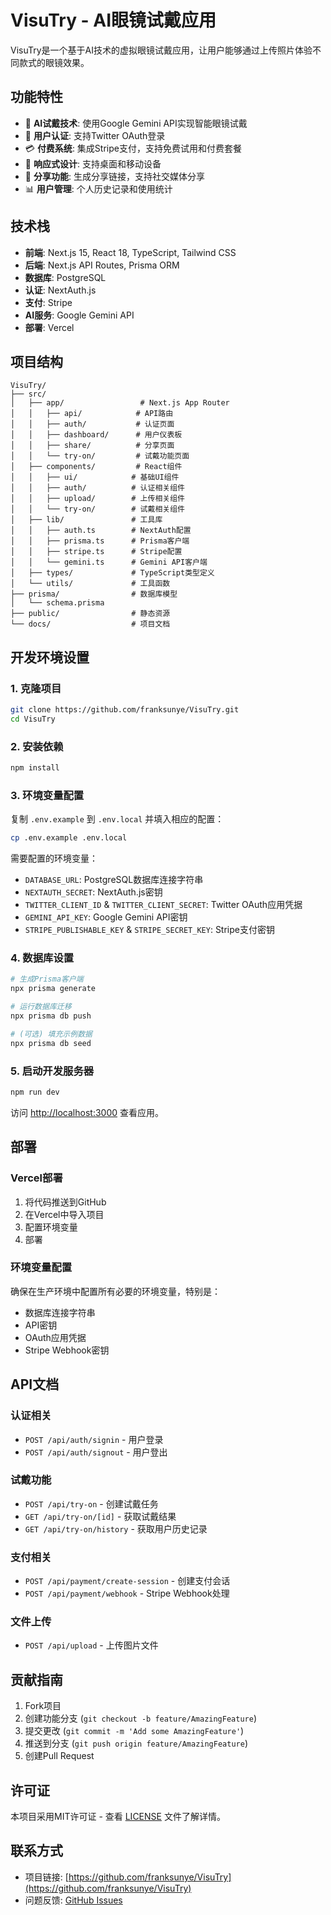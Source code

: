 # VisuTry - AI眼镜试戴应用

VisuTry是一个基于AI技术的虚拟眼镜试戴应用，让用户能够通过上传照片体验不同款式的眼镜效果。

## 功能特性

- 🤖 **AI试戴技术**: 使用Google Gemini API实现智能眼镜试戴
- 👤 **用户认证**: 支持Twitter OAuth登录
- 💳 **付费系统**: 集成Stripe支付，支持免费试用和付费套餐
- 📱 **响应式设计**: 支持桌面和移动设备
- 🔗 **分享功能**: 生成分享链接，支持社交媒体分享
- 📊 **用户管理**: 个人历史记录和使用统计

## 技术栈

- **前端**: Next.js 15, React 18, TypeScript, Tailwind CSS
- **后端**: Next.js API Routes, Prisma ORM
- **数据库**: PostgreSQL
- **认证**: NextAuth.js
- **支付**: Stripe
- **AI服务**: Google Gemini API
- **部署**: Vercel

## 项目结构

```
VisuTry/
├── src/
│   ├── app/                 # Next.js App Router
│   │   ├── api/            # API路由
│   │   ├── auth/           # 认证页面
│   │   ├── dashboard/      # 用户仪表板
│   │   ├── share/          # 分享页面
│   │   └── try-on/         # 试戴功能页面
│   ├── components/         # React组件
│   │   ├── ui/            # 基础UI组件
│   │   ├── auth/          # 认证相关组件
│   │   ├── upload/        # 上传相关组件
│   │   └── try-on/        # 试戴相关组件
│   ├── lib/               # 工具库
│   │   ├── auth.ts        # NextAuth配置
│   │   ├── prisma.ts      # Prisma客户端
│   │   ├── stripe.ts      # Stripe配置
│   │   └── gemini.ts      # Gemini API客户端
│   ├── types/             # TypeScript类型定义
│   └── utils/             # 工具函数
├── prisma/                # 数据库模型
│   └── schema.prisma
├── public/                # 静态资源
└── docs/                  # 项目文档
```

## 开发环境设置

### 1. 克隆项目

```bash
git clone https://github.com/franksunye/VisuTry.git
cd VisuTry
```

### 2. 安装依赖

```bash
npm install
```

### 3. 环境变量配置

复制 `.env.example` 到 `.env.local` 并填入相应的配置：

```bash
cp .env.example .env.local
```

需要配置的环境变量：
- `DATABASE_URL`: PostgreSQL数据库连接字符串
- `NEXTAUTH_SECRET`: NextAuth.js密钥
- `TWITTER_CLIENT_ID` & `TWITTER_CLIENT_SECRET`: Twitter OAuth应用凭据
- `GEMINI_API_KEY`: Google Gemini API密钥
- `STRIPE_PUBLISHABLE_KEY` & `STRIPE_SECRET_KEY`: Stripe支付密钥

### 4. 数据库设置

```bash
# 生成Prisma客户端
npx prisma generate

# 运行数据库迁移
npx prisma db push

# (可选) 填充示例数据
npx prisma db seed
```

### 5. 启动开发服务器

```bash
npm run dev
```

访问 [http://localhost:3000](http://localhost:3000) 查看应用。

## 部署

### Vercel部署

1. 将代码推送到GitHub
2. 在Vercel中导入项目
3. 配置环境变量
4. 部署

### 环境变量配置

确保在生产环境中配置所有必要的环境变量，特别是：
- 数据库连接字符串
- API密钥
- OAuth应用凭据
- Stripe Webhook密钥

## API文档

### 认证相关
- `POST /api/auth/signin` - 用户登录
- `POST /api/auth/signout` - 用户登出

### 试戴功能
- `POST /api/try-on` - 创建试戴任务
- `GET /api/try-on/[id]` - 获取试戴结果
- `GET /api/try-on/history` - 获取用户历史记录

### 支付相关
- `POST /api/payment/create-session` - 创建支付会话
- `POST /api/payment/webhook` - Stripe Webhook处理

### 文件上传
- `POST /api/upload` - 上传图片文件

## 贡献指南

1. Fork项目
2. 创建功能分支 (`git checkout -b feature/AmazingFeature`)
3. 提交更改 (`git commit -m 'Add some AmazingFeature'`)
4. 推送到分支 (`git push origin feature/AmazingFeature`)
5. 创建Pull Request

## 许可证

本项目采用MIT许可证 - 查看 [LICENSE](LICENSE) 文件了解详情。

## 联系方式

- 项目链接: [https://github.com/franksunye/VisuTry](https://github.com/franksunye/VisuTry)
- 问题反馈: [GitHub Issues](https://github.com/franksunye/VisuTry/issues)
